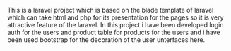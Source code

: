 This is a laravel  project which is based on the blade template of laravel which can take html and php for its presentation for the pages so it is very attractive feature of the laravel.
In this project i have been developed login auth for the users and product table for products for the users and i have been used bootstrap for the decoration of the user unterfaces here.
